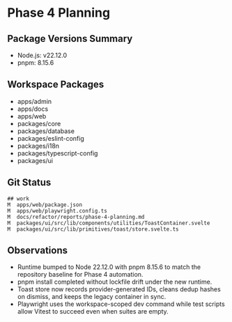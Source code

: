 # Phase 4 Planning

## Package Versions Summary
- Node.js: v22.12.0
- pnpm: 8.15.6

## Workspace Packages
- apps/admin
- apps/docs
- apps/web
- packages/core
- packages/database
- packages/eslint-config
- packages/i18n
- packages/typescript-config
- packages/ui

## Git Status
```text
## work
M  apps/web/package.json
M  apps/web/playwright.config.ts
M  docs/refactor/reports/phase-4-planning.md
M  packages/ui/src/lib/components/utilities/ToastContainer.svelte
M  packages/ui/src/lib/primitives/toast/store.svelte.ts
```

## Observations
- Runtime bumped to Node 22.12.0 with pnpm 8.15.6 to match the repository baseline for Phase 4 automation.
- pnpm install completed without lockfile drift under the new runtime.
- Toast store now records provider-generated IDs, cleans dedup hashes on dismiss, and keeps the legacy container in sync.
- Playwright uses the workspace-scoped dev command while test scripts allow Vitest to succeed even when suites are empty.
